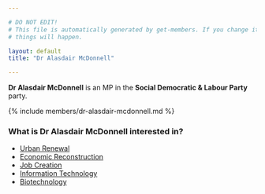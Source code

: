 ```yaml
---

# DO NOT EDIT!
# This file is automatically generated by get-members. If you change it, bad
# things will happen.

layout: default
title: "Dr Alasdair McDonnell"

---
```


**Dr Alasdair McDonnell** is an MP in the **Social Democratic & Labour Party** party.

{% include members/dr-alasdair-mcdonnell.md %}

### What is Dr Alasdair McDonnell interested in?


* [Urban Renewal](/interests/urban-renewal.html)
* [Economic Reconstruction](/interests/economic-reconstruction.html)
* [Job Creation](/interests/job-creation.html)
* [Information Technology](/interests/information-technology.html)
* [Biotechnology](/interests/biotechnology.html)
